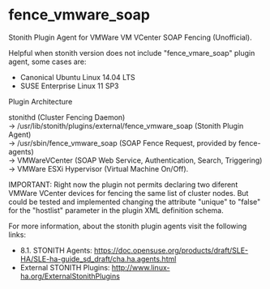 # fence_vmware_soap
Stonith Plugin Agent for VMWare VM VCenter SOAP Fencing (Unofficial).

Helpful when stonith version does not include "fence_vmare_soap" plugin agent, some cases are:

- Canonical Ubuntu Linux 14.04 LTS
- SUSE Enterprise Linux 11 SP3

Plugin Architecture

stonithd (Cluster Fencing Daemon)<br>
-> /usr/lib/stonith/plugins/external/fence_vmware_soap (Stonith Plugin Agent)<br>
-> /usr/sbin/fence_vmware_soap (SOAP Fence Request, provided by fence-agents)<br>
-> VMWareVCenter (SOAP Web Service, Authentication, Search, Triggering)<br>
-> VMWare ESXi Hypervisor (Virtual Machine On/Off).<br>

IMPORTANT: Right now the plugin not permits declaring two diferent VMWare VCenter
devices for fencing the same list of cluster nodes. But could be tested and
implemented changing the attribute "unique" to "false" for the "hostlist"
parameter in the plugin XML definition schema.

For more information, about the stonith plugin agents visit the following links:

- 8.1. STONITH Agents: https://doc.opensuse.org/products/draft/SLE-HA/SLE-ha-guide_sd_draft/cha.ha.agents.html
- External STONITH Plugins: http://www.linux-ha.org/ExternalStonithPlugins
